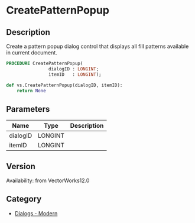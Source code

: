 # CreatePatternPopup

## Description
Create a pattern popup dialog control that displays all fill patterns available in current document.

```pascal
PROCEDURE CreatePatternPopup(
				dialogID : LONGINT;
				itemID   : LONGINT);
```

```python
def vs.CreatePatternPopup(dialogID, itemID):
    return None
```

## Parameters
|Name|Type|Description|
|---|---|---|
|dialogID|LONGINT|   |
|itemID|LONGINT|   |

## Version
Availability: from VectorWorks12.0

## Category
* [Dialogs - Modern](../Categories/Dialogs%20-%20Modern.md)
